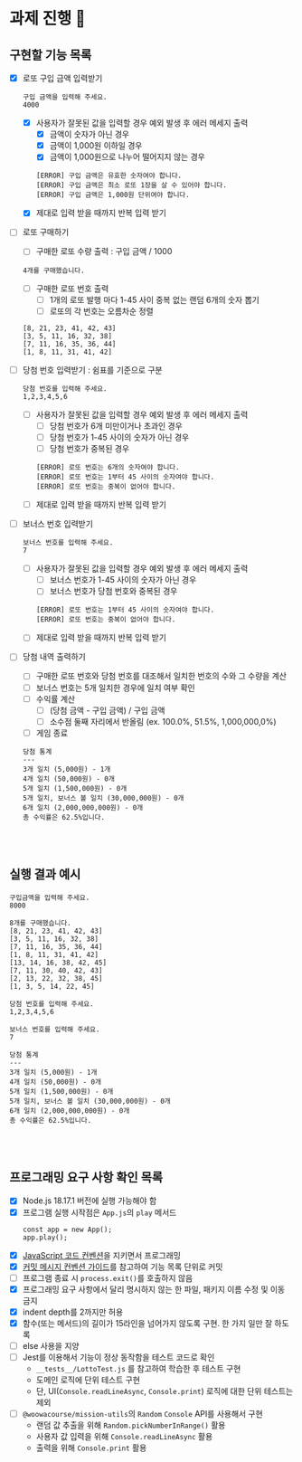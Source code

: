 # 과제 진행 📜

## 구현할 기능 목록

- [x] 로또 구입 금액 입력받기

  ```
  구입 금액을 입력해 주세요.
  4000
  ```

  - [x] 사용자가 잘못된 값을 입력할 경우 예외 발생 후 에러 메세지 출력
    - [x] 금액이 숫자가 아닌 경우
    - [x] 금액이 1,000원 이하일 경우
    - [x] 금액이 1,000원으로 나누어 떨어지지 않는 경우
    ```
    [ERROR] 구입 금액은 유효한 숫자여야 합니다.
    [ERROR] 구입 금액은 최소 로또 1장을 살 수 있어야 합니다.
    [ERROR] 구입 금액은 1,000원 단위여야 합니다.
    ```
  - [x] 제대로 입력 받을 때까지 반복 입력 받기

- [ ] 로또 구매하기

  - [ ] 구매한 로또 수량 출력 : 구입 금액 / 1000

  ```
  4개를 구매했습니다.
  ```

  - [ ] 구매한 로또 번호 출력
    - [ ] 1개의 로또 발행 마다 1-45 사이 중복 없는 랜덤 6개의 숫자 뽑기
    - [ ] 로또의 각 번호는 오름차순 정렬

  ```
  [8, 21, 23, 41, 42, 43]
  [3, 5, 11, 16, 32, 38]
  [7, 11, 16, 35, 36, 44]
  [1, 8, 11, 31, 41, 42]
  ```

- [ ] 당첨 번호 입력받기 : 쉼표를 기준으로 구분

  ```
  당첨 번호를 입력해 주세요.
  1,2,3,4,5,6
  ```

  - [ ] 사용자가 잘못된 값을 입력할 경우 예외 발생 후 에러 메세지 출력
    - [ ] 당첨 번호가 6개 미만이거나 초과인 경우
    - [ ] 당첨 번호가 1-45 사이의 숫자가 아닌 경우
    - [ ] 당첨 번호가 중복된 경우
    ```
    [ERROR] 로또 번호는 6개의 숫자여야 합니다.
    [ERROR] 로또 번호는 1부터 45 사이의 숫자여야 합니다.
    [ERROR] 로또 번호는 중복이 없어야 합니다.
    ```
  - [ ] 제대로 입력 받을 때까지 반복 입력 받기

- [ ] 보너스 번호 입력받기

  ```
  보너스 번호를 입력해 주세요.
  7
  ```

  - [ ] 사용자가 잘못된 값을 입력할 경우 예외 발생 후 에러 메세지 출력
    - [ ] 보너스 번호가 1-45 사이의 숫자가 아닌 경우
    - [ ] 보너스 번호가 당첨 번호와 중복된 경우
    ```
    [ERROR] 로또 번호는 1부터 45 사이의 숫자여야 합니다.
    [ERROR] 로또 번호는 중복이 없어야 합니다.
    ```
  - [ ] 제대로 입력 받을 때까지 반복 입력 받기

- [ ] 당첨 내역 출력하기
  - [ ] 구매한 로또 번호와 당첨 번호를 대조해서 일치한 번호의 수와 그 수량을 계산
  - [ ] 보너스 번호는 5개 일치한 경우에 일치 여부 확인
  - [ ] 수익률 계산
    - [ ] (당첨 금액 - 구입 금액) / 구입 금액
    - [ ] 소수점 둘째 자리에서 반올림 (ex. 100.0%, 51.5%, 1,000,000,0%)
  - [ ] 게임 종료
  ```
  당첨 통계
  ---
  3개 일치 (5,000원) - 1개
  4개 일치 (50,000원) - 0개
  5개 일치 (1,500,000원) - 0개
  5개 일치, 보너스 볼 일치 (30,000,000원) - 0개
  6개 일치 (2,000,000,000원) - 0개
  총 수익률은 62.5%입니다.
  ```

<br><br>

## 실행 결과 예시

```
구입금액을 입력해 주세요.
8000

8개를 구매했습니다.
[8, 21, 23, 41, 42, 43]
[3, 5, 11, 16, 32, 38]
[7, 11, 16, 35, 36, 44]
[1, 8, 11, 31, 41, 42]
[13, 14, 16, 38, 42, 45]
[7, 11, 30, 40, 42, 43]
[2, 13, 22, 32, 38, 45]
[1, 3, 5, 14, 22, 45]

당첨 번호를 입력해 주세요.
1,2,3,4,5,6

보너스 번호를 입력해 주세요.
7

당첨 통계
---
3개 일치 (5,000원) - 1개
4개 일치 (50,000원) - 0개
5개 일치 (1,500,000원) - 0개
5개 일치, 보너스 볼 일치 (30,000,000원) - 0개
6개 일치 (2,000,000,000원) - 0개
총 수익률은 62.5%입니다.
```

<br><br>

## 프로그래밍 요구 사항 확인 목록

- [x] Node.js 18.17.1 버전에 실행 가능해야 함
- [x] 프로그램 실행 시작점은 `App.js`의 `play` 메서드
  ```
  const app = new App();
  app.play();
  ```
- [x] [JavaScript 코드 컨벤션](https://github.com/woowacourse/woowacourse-docs/tree/main/styleguide/javascript)을 지키면서 프로그래밍
- [x] [커밋 메시지 컨벤션 가이드](https://gist.github.com/stephenparish/9941e89d80e2bc58a153)를 참고하여 기능 목록 단위로 커밋
- [ ] 프로그램 종료 시 `process.exit()`를 호출하지 않음
- [x] 프로그래밍 요구 사항에서 달리 명시하지 않는 한 파일, 패키지 이름 수정 및 이동 금지
- [x] indent depth를 2까지만 허용
- [x] 함수(또는 메서드)의 길이가 15라인을 넘어가지 않도록 구현. 한 가지 일만 잘 하도록
- [ ] else 사용을 지양
- [ ] Jest를 이용해서 기능이 정상 동작함을 테스트 코드로 확인
  - `__tests__/LottoTest.js` 를 참고하여 학습한 후 테스트 구현
  - 도메인 로직에 단위 테스트 구현
  - 단, UI(`Console.readLineAsync`, `Console.print`) 로직에 대한 단위 테스트는 제외
- [ ] `@woowacourse/mission-utils`의 `Random` `Console` API를 사용해서 구현
  - 랜덤 값 추출을 위해 `Random.pickNumberInRange()` 활용
  - 사용자 값 입력을 위해 `Console.readLineAsync` 활용
  - 출력을 위해 `Console.print` 활용
